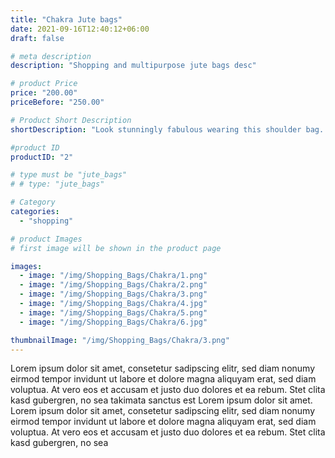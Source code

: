 ```yaml
---
title: "Chakra Jute bags"
date: 2021-09-16T12:40:12+06:00
draft: false

# meta description
description: "Shopping and multipurpose jute bags desc"

# product Price
price: "200.00"
priceBefore: "250.00"

# Product Short Description
shortDescription: "Look stunningly fabulous wearing this shoulder bag. Crafted in quality jute, this spacious piece is the ultimate choice to carry your essentials like a pro."

#product ID
productID: "2"

# type must be "jute_bags"
# # type: "jute_bags"

# Category
categories:
  - "shopping"

# product Images
# first image will be shown in the product page

images:
  - image: "/img/Shopping_Bags/Chakra/1.png"
  - image: "/img/Shopping_Bags/Chakra/2.png"
  - image: "/img/Shopping_Bags/Chakra/3.png"
  - image: "/img/Shopping_Bags/Chakra/4.jpg"
  - image: "/img/Shopping_Bags/Chakra/5.png"
  - image: "/img/Shopping_Bags/Chakra/6.jpg"

thumbnailImage: "/img/Shopping_Bags/Chakra/3.png"
---
```


Lorem ipsum dolor sit amet, consetetur sadipscing elitr, sed diam nonumy eirmod tempor invidunt ut labore et dolore magna aliquyam erat, sed diam voluptua. At vero eos et accusam et justo duo dolores et ea rebum. Stet clita kasd gubergren, no sea takimata sanctus est Lorem ipsum dolor sit amet. Lorem ipsum dolor sit amet, consetetur sadipscing elitr, sed diam nonumy eirmod tempor invidunt ut labore et dolore magna aliquyam erat, sed diam voluptua. At vero eos et accusam et justo duo dolores et ea rebum. Stet clita kasd gubergren, no sea
